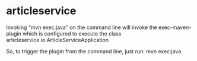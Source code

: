 # articleservice


Invoking "mvn exec:java" on the command line will invoke the exec-maven-plugin which is configured to execute the class articleservice.io.ArticleServiceApplication

So, to trigger the plugin from the command line, just run: mvn exec:java 